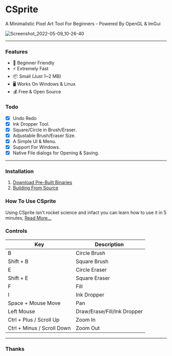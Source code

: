 # CSprite
A Minimalistic Pixel Art Tool For Beginners - Powered By OpenGL & ImGui

![Screenshot_2022-05-09_10-26-40](https://user-images.githubusercontent.com/75035219/167343487-2cea921f-e13b-4e99-bbb6-de7a29cdc994.png)

---
### Features
- :beginner: Beginner Friendly
- :zap: Extremely Fast
- :package: Small (Just 1~2 MB)
- :desktop_computer: Works On Windows & Linux
- :moneybag: Free & Open Source

### Todo
- [x] Undo Redo
- [x] Ink Dropper Tool.
- [x] Square/Circle in Brush/Eraser.
- [x] Adjustable Brush/Eraser Size.
- [x] A Simple UI & Menu.
- [x] Support For Windows.
- [x] Native File dialogs for Opening & Saving.

---

### Installation
1. [Download Pre-Built Binaries](https://github.com/DEVLOPRR/CSprite/releases)
2. [Building From Source](https://github.com/DEVLOPRR/CSprite/wiki/Building-From-Source)

### How To Use CSprite
Using CSprite isn't rocket science and infact you can learn how to use it in 5 minutes, [Read More...](https://github.com/DEVLOPRR/CSprite/wiki)

### Controls
| Key                          | Description                  |
|------------------------------|------------------------------|
| B                            | Circle Brush                 |
| Shift + B                    | Square Brush                 |
| E                            | Circle Eraser                |
| Shift + E                    | Square Eraser                |
| F                            | Fill                         |
| I                            | Ink Dropper                  |
| Space + Mouse Move           | Pan                          |
| Left Mouse                   | Draw/Erase/Fill/Ink Dropper  |
| Ctrl + Plus / Scroll Up      | Zoom In                      |
| Ctrl + Minus / Scroll Down   | Zoom Out                     |

---

### Thanks
